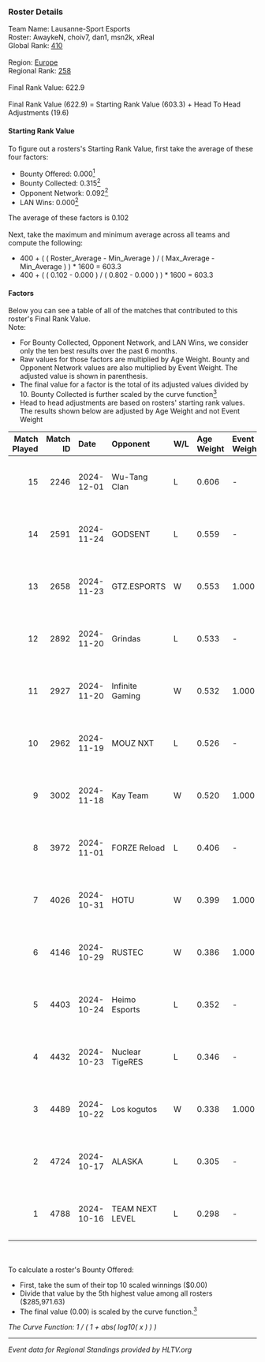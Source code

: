 ### Roster Details<br />
Team Name: Lausanne-Sport Esports<br />
Roster: AwaykeN, choiv7, dan1, msn2k, xReal<br />
Global Rank: [410](../../standings_global_2025_02_28.md)<br />
<br />
Region: [Europe]( ../../standings_europe_2025_02_28.md)<br />
Regional Rank: [258]( ../../standings_europe_2025_02_28.md)<br />
<br />
Final Rank Value:  622.9<br />
<br />
Final Rank Value (622.9) = Starting Rank Value (603.3) + Head To Head Adjustments (19.6)<br />

#### Starting Rank Value<br />
To figure out a rosters's Starting Rank Value, first take the average of these four factors:<br />
- Bounty Offered: 0.000[<sup>1</sup>](#table2)
- Bounty Collected: 0.315[<sup>2</sup>](#table1)
- Opponent Network: 0.092[<sup>2</sup>](#table1)
- LAN Wins: 0.000[<sup>2</sup>](#table1)

The average of these factors is 0.102<br />
<br />
Next, take the maximum and minimum average across all teams and compute the following:<br />
- 400 + ( ( Roster_Average - Min_Average ) / ( Max_Average - Min_Average ) ) * 1600 = 603.3
- 400 + ( ( 0.102 - 0.000 ) / ( 0.802 - 0.000 ) ) * 1600 = 603.3


#### Factors<br />
Below you can see a table of all of the matches that contributed to this roster's Final Rank Value.<br />
Note:<br />

- For Bounty Collected, Opponent Network, and LAN Wins, we consider only the ten best results over the past 6 months.
- Raw values for those factors are multiplied by Age Weight. Bounty and Opponent Network values are also multiplied by Event Weight. The adjusted value is shown in parenthesis.
- The final value for a factor is the total of its adjusted values divided by 10. Bounty Collected is further scaled by the curve function[<sup>3</sup>](#curveFunction)
- Head to head adjustments are based on rosters' starting rank values. The results shown below are adjusted by Age Weight and not Event Weight
<span id="table1"></span><br />


| Match Played | Match ID | Date       | Opponent        | W/L | Age Weight | Event Weight | Bounty Collected | Opponent Network | LAN Wins  | H2H Adj. | Roster                              |
| -: | -: | :- | :- | :- | :- | :- | :- | :- | :- | -: | :- |
|           15 |     2246 | 2024-12-01 | Wu-Tang Clan    | L   | 0.606      | -            | -                | -                | -         |    -7.75 | AwaykeN, choiv7, dan1, msn2k, xReal |
|           14 |     2591 | 2024-11-24 | GODSENT         | L   | 0.559      | -            | -                | -                | -         |    -5.91 | AwaykeN, choiv7, dan1, msn2k, xReal |
|           13 |     2658 | 2024-11-23 | GTZ.ESPORTS     | W   | 0.553      | 1.000        | 0.095 (0.053)    | 0.655 (0.362)    | 0 (0.000) |    17.07 | AwaykeN, choiv7, dan1, msn2k, xReal |
|           12 |     2892 | 2024-11-20 | Grindas         | L   | 0.533      | -            | -                | -                | -         |    -9.14 | AwaykeN, choiv7, dan1, msn2k, xReal |
|           11 |     2927 | 2024-11-20 | Infinite Gaming | W   | 0.532      | 1.000        | 0.000 (0.000)    | 0.064 (0.034)    | 0 (0.000) |     6.68 | AwaykeN, choiv7, dan1, msn2k, xReal |
|           10 |     2962 | 2024-11-19 | MOUZ NXT        | L   | 0.526      | -            | -                | -                | -         |    -7.38 | AwaykeN, choiv7, dan1, msn2k, xReal |
|            9 |     3002 | 2024-11-18 | Kay Team        | W   | 0.520      | 1.000        | 0.000 (0.000)    | 0.054 (0.028)    | 0 (0.000) |     6.02 | AwaykeN, choiv7, dan1, msn2k, xReal |
|            8 |     3972 | 2024-11-01 | FORZE Reload    | L   | 0.406      | -            | -                | -                | -         |    -1.29 | AwaykeN, choiv7, dan1, msn2k, xReal |
|            7 |     4026 | 2024-10-31 | HOTU            | W   | 0.399      | 1.000        | 0.004 (0.002)    | 0.637 (0.255)    | 0 (0.000) |    10.15 | AwaykeN, choiv7, dan1, msn2k, xReal |
|            6 |     4146 | 2024-10-29 | RUSTEC          | W   | 0.386      | 1.000        | 0.000 (0.000)    | 0.134 (0.052)    | 0 (0.000) |     6.48 | AwaykeN, choiv7, dan1, msn2k, xReal |
|            5 |     4403 | 2024-10-24 | Heimo Esports   | L   | 0.352      | -            | -                | -                | -         |    -1.61 | AwaykeN, choiv7, dan1, msn2k, xReal |
|            4 |     4432 | 2024-10-23 | Nuclear TigeRES | L   | 0.346      | -            | -                | -                | -         |    -1.39 | AwaykeN, choiv7, dan1, msn2k, xReal |
|            3 |     4489 | 2024-10-22 | Los kogutos     | W   | 0.338      | 1.000        | 0.038 (0.013)    | 0.572 (0.194)    | 0 (0.000) |    10.03 | AwaykeN, choiv7, dan1, msn2k, xReal |
|            2 |     4724 | 2024-10-17 | ALASKA          | L   | 0.305      | -            | -                | -                | -         |    -0.14 | AwaykeN, choiv7, dan1, msn2k, xReal |
|            1 |     4788 | 2024-10-16 | TEAM NEXT LEVEL | L   | 0.298      | -            | -                | -                | -         |    -2.21 | AwaykeN, choiv7, dan1, msn2k, xReal |

<br />
<span id="table2"></span><br />
To calculate a roster's Bounty Offered:<br />

- First, take the sum of their top 10 scaled winnings ($0.00)
- Divide that value by the 5th highest value among all rosters ($285,971.63)
- The final value (0.00) is scaled by the curve function.[<sup>3</sup>](#curveFunction)

<span id="curveFunction"></span>_The Curve Function: 1 / ( 1 + abs( log10( x ) ) )_<br />

---
_Event data for Regional Standings provided by HLTV.org_<br />
